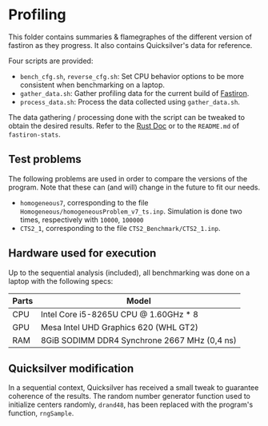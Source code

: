 # Profiling

This folder contains summaries & flamegraphes of the different version of 
fastiron as they progress. It also contains Quicksilver's data for reference. 

Four scripts are provided:

- `bench_cfg.sh`, `reverse_cfg.sh`: Set CPU behavior options to be more consistent 
  when benchmarking on a laptop.
- `gather_data.sh`: Gather profiling data for the current build of [Fastiron][1]. 
- `process_data.sh`: Process the data collected using `gather_data.sh`.

The data gathering / processing done with the script can be tweaked to obtain the desired results. 
Refer to the [Rust Doc][2] or to the `README.md` of `fastiron-stats`.

## Test problems

The following problems are used in order to compare the versions of the program. Note that these can (and will)
change in the future to fit our needs.

- `homogeneous7`, corresponding to the file `Homogeneous/homogeneousProblem_v7_ts.inp`. Simulation is done two times,
  respectively with `10000`, `100000`
- `CTS2_1`, corresponding to the file `CTS2_Benchmark/CTS2_1.inp`.

## Hardware used for execution

Up to the sequential analysis (included), all benchmarking was done on a laptop with the following specs:

| Parts | Model |
|-------|-------|
| CPU   | Intel Core i5-8265U CPU @ 1.60GHz * 8 |
| GPU   | Mesa Intel UHD Graphics 620 (WHL GT2) |
| RAM   | 8GiB SODIMM DDR4 Synchrone 2667 MHz (0,4 ns) |

## Quicksilver modification

In a sequential context, Quicksilver has received a small tweak to guarantee coherence of the results. The random
number generator function used to initialize centers randomly, `drand48`, has been replaced with the program's function,
`rngSample`.

[1]: https://github.com/cea-hpc/fastiron
[2]: https://cea-hpc.github.io/fastiron/fastiron_stats/